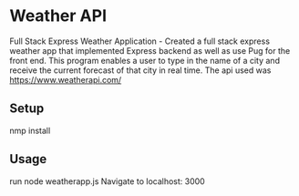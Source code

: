 # Weather API
Full Stack Express Weather Application - Created a full stack express weather app that implemented Express backend as well as use Pug for the front end. 
This program enables a user to type in the name of a city and receive the current forecast of that city in real time. 
The api used was https://www.weatherapi.com/ 

## Setup
nmp install

## Usage
run node weatherapp.js
Navigate to localhost: 3000
